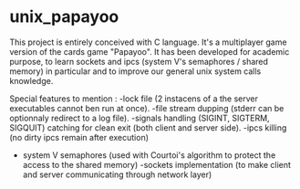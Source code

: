 # unix_papayoo

This project is entirely conceived with C language.
It's a multiplayer game version of the cards game "Papayoo".
It has been developed for academic purpose, to learn sockets and ipcs (system V's semaphores / shared memory) in particular
and to improve our general unix system calls knowledge.

Special features to mention :
-lock file (2 instacens of a the server executables cannot ben run at once).
-file stream dupping (stderr can be optionnaly redirect to a log file).
-signals handling (SIGINT, SIGTERM, SIGQUIT) catching for clean exit (both client and server side).
-ipcs killing (no dirty ipcs remain after execution)
- system V semaphores (used with Courtoi's algorithm to protect the access to the shared memory)
-sockets implementation (to make client and server communicating through network layer)
